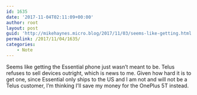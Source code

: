 ```yaml
---
id: 1635
date: '2017-11-04T02:11:09+00:00'
author: root
layout: post
guid: 'http://mikehaynes.micro.blog/2017/11/03/seems-like-getting.html'
permalink: /2017/11/04/1635/
categories:
    - Note
---
```


Seems like getting the Essential phone just wasn’t meant to be. Telus refuses to sell devices outright, which is news to me. Given how hard it is to get one, since Essential only ships to the US and I am not and will not be a Telus customer, I’m thinking I’ll save my money for the OnePlus 5T instead.